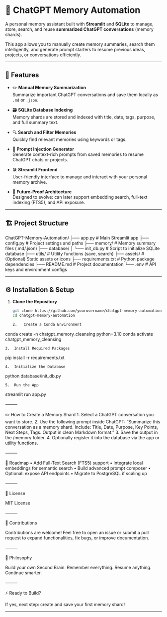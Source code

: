 # 🧠 ChatGPT Memory Automation

A personal memory assistant built with **Streamlit** and **SQLite** to manage, store, search, and reuse **summarized ChatGPT conversations** (memory shards).

This app allows you to manually create memory summaries, search them intelligently, and generate prompt starters to resume previous ideas, projects, or conversations efficiently.

---

## 🚀 Features

- ✏️ **Manual Memory Summarization**  
  Summarize important ChatGPT conversations and save them locally as `.md` or `.json`.

- 🗃️ **SQLite Database Indexing**  
  Memory shards are stored and indexed with title, date, tags, purpose, and full summary text.

- 🔍 **Search and Filter Memories**  
  Quickly find relevant memories using keywords or tags.

- 🧠 **Prompt Injection Generator**  
  Generate context-rich prompts from saved memories to resume ChatGPT chats or projects.

- 🛠️ **Streamlit Frontend**  
  User-friendly interface to manage and interact with your personal memory archive.

- 🔄 **Future-Proof Architecture**  
  Designed to evolve: can later support embedding search, full-text indexing (FTS5), and API exposure.

---

## 🏗️ Project Structure

ChatGPT-Memory-Automation/
├── app.py # Main Streamlit app
├── config.py # Project settings and paths
├── memory/ # Memory summary files (.md/.json)
├── database/
│ └── init_db.py # Script to initialize SQLite database
├── utils/ # Utility functions (save, search)
├── assets/ # (Optional) Static assets or icons
├── requirements.txt # Python package dependencies
├── README.md # Project documentation
└── .env # API keys and environment configs

---

## ⚙️ Installation & Setup

1. **Clone the Repository**

   ```bash
   git clone https://github.com/yourusername/chatgpt-memory-automation.git
   cd chatgpt-memory-automation

   2.	Create a Conda Environment
   ```

conda create -n chatgpt_memory_cleansing python=3.10
conda activate chatgpt_memory_cleansing

    3.	Install Required Packages

pip install -r requirements.txt

    4.	Initialize the Database

python database/init_db.py

    5.	Run the App

streamlit run app.py

⸻

✏️ How to Create a Memory Shard 1. Select a ChatGPT conversation you want to store. 2. Use the following prompt inside ChatGPT:
“Summarize this conversation as a memory shard. Include: Title, Date, Purpose, Key Points, Next Steps, Tags. Output in clean Markdown format.” 3. Save the output in the /memory folder. 4. Optionally register it into the database via the app or utility functions.

⸻

🔮 Roadmap
• Add Full-Text Search (FTS5) support
• Integrate local embeddings for semantic search
• Build advanced prompt composer
• Optional: expose API endpoints
• Migrate to PostgreSQL if scaling up

⸻

📜 License

MIT License

⸻

🤝 Contributions

Contributions are welcome!
Feel free to open an issue or submit a pull request to expand functionalities, fix bugs, or improve documentation.

⸻

🧠 Philosophy

Build your own Second Brain.
Remember everything. Resume anything. Continue smarter.

⸻

⚡ Ready to Build?

If yes, next step: create and save your first memory shard!

---

